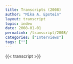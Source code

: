 ```yaml
---
title: Transcripts (2008)
author: "Mika A. Epstein"
layout: transcript
topic: index
date: 2008-01-01
permalink: /transcript/2008/
categories: ["Interviews"]
tags: [""]
---
```


{{< transcript >}}